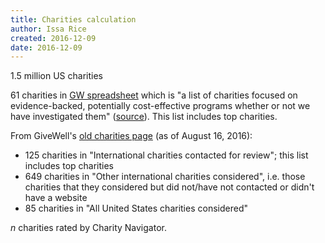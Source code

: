 ```yaml
---
title: Charities calculation
author: Issa Rice
created: 2016-12-09
date: 2016-12-09
---
```


1.5 million US charities

61 charities in
[GW spreadsheet](https://docs.google.com/spreadsheets/d/1KJveeJNUL3_tkshcajB3L8eGZ0gqcy_ZYpxcK1f_9r4/edit)
which is "a list of charities focused on evidence-backed, potentially
cost-effective programs whether or not we have investigated them"
([source](http://www.givewell.org/how-we-work/criteria)).
This list includes top charities.

From GiveWell's
[old charities page](https://web.archive.org/web/20160816143541/http://www.givewell.org/charities)
(as of August 16, 2016):

  * 125 charities in "International charities contacted for review"; this list
    includes top charities
  * 649 charities in "Other international charities considered", i.e. those
    charities that they considered but did not/have not contacted or didn't
    have a website
  * 85 charities in "All United States charities considered"

*n* charities rated by Charity Navigator.
